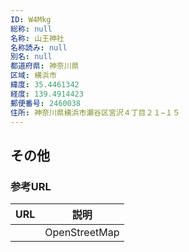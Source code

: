 ```yaml
---
ID: W4Mkg
総称: null
名称: 山王神社
名称読み: null
別名: null
都道府県: 神奈川県
区域: 横浜市
緯度: 35.4461342
経度: 139.4914423
郵便番号: 2460038
住所: 神奈川県横浜市瀬谷区宮沢４丁目２１−１５
---
```


## その他

### 参考URL

| URL | 説明          |
| --- | ------------- |
|     | OpenStreetMap |
